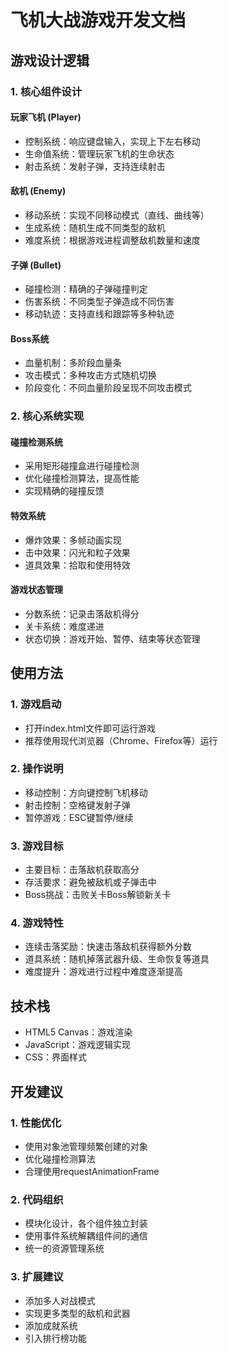 # 飞机大战游戏开发文档

## 游戏设计逻辑

### 1. 核心组件设计

#### 玩家飞机 (Player)
- 控制系统：响应键盘输入，实现上下左右移动
- 生命值系统：管理玩家飞机的生命状态
- 射击系统：发射子弹，支持连续射击

#### 敌机 (Enemy)
- 移动系统：实现不同移动模式（直线、曲线等）
- 生成系统：随机生成不同类型的敌机
- 难度系统：根据游戏进程调整敌机数量和速度

#### 子弹 (Bullet)
- 碰撞检测：精确的子弹碰撞判定
- 伤害系统：不同类型子弹造成不同伤害
- 移动轨迹：支持直线和跟踪等多种轨迹

#### Boss系统
- 血量机制：多阶段血量条
- 攻击模式：多种攻击方式随机切换
- 阶段变化：不同血量阶段呈现不同攻击模式

### 2. 核心系统实现

#### 碰撞检测系统
- 采用矩形碰撞盒进行碰撞检测
- 优化碰撞检测算法，提高性能
- 实现精确的碰撞反馈

#### 特效系统
- 爆炸效果：多帧动画实现
- 击中效果：闪光和粒子效果
- 道具效果：拾取和使用特效

#### 游戏状态管理
- 分数系统：记录击落敌机得分
- 关卡系统：难度递进
- 状态切换：游戏开始、暂停、结束等状态管理

## 使用方法

### 1. 游戏启动
- 打开index.html文件即可运行游戏
- 推荐使用现代浏览器（Chrome、Firefox等）运行

### 2. 操作说明
- 移动控制：方向键控制飞机移动
- 射击控制：空格键发射子弹
- 暂停游戏：ESC键暂停/继续

### 3. 游戏目标
- 主要目标：击落敌机获取高分
- 存活要求：避免被敌机或子弹击中
- Boss挑战：击败关卡Boss解锁新关卡

### 4. 游戏特性
- 连续击落奖励：快速击落敌机获得额外分数
- 道具系统：随机掉落武器升级、生命恢复等道具
- 难度提升：游戏进行过程中难度逐渐提高

## 技术栈

- HTML5 Canvas：游戏渲染
- JavaScript：游戏逻辑实现
- CSS：界面样式

## 开发建议

### 1. 性能优化
- 使用对象池管理频繁创建的对象
- 优化碰撞检测算法
- 合理使用requestAnimationFrame

### 2. 代码组织
- 模块化设计，各个组件独立封装
- 使用事件系统解耦组件间的通信
- 统一的资源管理系统

### 3. 扩展建议
- 添加多人对战模式
- 实现更多类型的敌机和武器
- 添加成就系统
- 引入排行榜功能